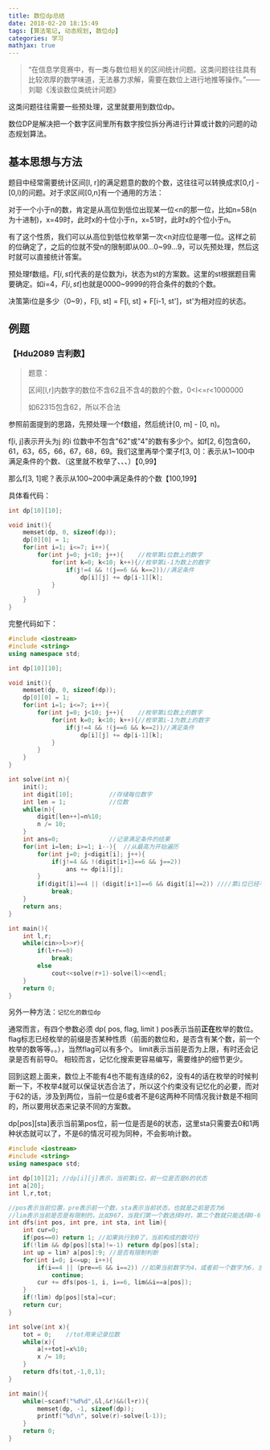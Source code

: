 ```yaml
---
title: 数位dp总结
date: 2018-02-20 18:15:49
tags: [算法笔记, 动态规划, 数位dp]
categories: 学习
mathjax: true
---
```


> “在信息学竞赛中，有一类与数位相关的区间统计问题。这类问题往往具有比较浓厚的数学味道，无法暴力求解，需要在数位上进行地推等操作。”——刘聪《浅谈数位类统计问题》

这类问题往往需要一些预处理，这里就要用到数位dp。

数位DP是解决把一个数字区间里所有数字按位拆分再进行计算或计数的问题的动态规划算法。



## 基本思想与方法

题目中经常需要统计区间[l, r]的满足题意的数的个数，这往往可以转换成求[0,r] - [0,l)的问题。对于求区间[0,n]有一个通用的方法：

​	对于一个小于n的数，肯定是从高位到低位出现某一位<n的那一位，比如n=58(n为十进制)，x=49时，此时x的十位小于n，x=51时，此时x的个位小于n。

有了这个性质，我们可以从高位到低位枚举第一次<n对应位是哪一位。这样之前的位确定了，之后的位就不受n的限制即从00...0~99...9，可以先预处理，然后这时就可以直接统计答案。

预处理f数组。$F[i, st]$代表的是位数为i，状态为st的方案数。这里的st根据题目需要确定。如i=4，$F[i, st]$也就是0000~9999的符合条件的数的个数。

决策第i位是多少（0~9），F[i, st] = F[i, st] + F[i-1, st']，st'为相对应的状态。

<!--more-->

## 例题

### 【Hdu2089 吉利数】

> 题意：
>
> 区间[l,r]内数字的数位不含62且不含4的数的个数，0<l<=r<1000000
>
> 如62315包含62，所以不合法

参照前面提到的思路，先预处理一个f数组，然后统计[0, m] - [0, n)。

f[i, j]表示开头为j 的i 位数中不包含"62"或"4"的数有多少个。如f[2, 6]包含60，61，63，65，66，67，68，69。我们这里再举个栗子f[3, 0]：表示从1~100中满足条件的个数、（这里就不枚举了、、、）【0,99】

那么f[3, 1]呢？表示从100~200中满足条件的个数【100,199】

具体看代码：

```c++
int dp[10][10];

void init(){
	memset(dp, 0, sizeof(dp));
	dp[0][0] = 1;
	for(int i=1; i<=7; i++){		
		for(int j=0; j<10; j++){	//枚举第i位数上的数字
			for(int k=0; k<10; k++){//枚举第i-1为数上的数字
				if(j!=4 && !(j==6 && k==2))//满足条件
					dp[i][j] += dp[i-1][k];
			}
		}
	}
}
```

完整代码如下：

```c++
#include <iostream>
#include <string>
using namespace std;

int dp[10][10];

void init(){
	memset(dp, 0, sizeof(dp));
	dp[0][0] = 1;
	for(int i=1; i<=7; i++){		
		for(int j=0; j<10; j++){	//枚举第i位数上的数字
			for(int k=0; k<10; k++){//枚举第i-1为数上的数字
				if(j!=4 && !(j==6 && k==2))//满足条件
					dp[i][j] += dp[i-1][k];
			}
		}
	}
}

int solve(int n){
	init();
	int digit[10];			//存储每位数字
	int len = 1;			//位数
	while(n){
		digit[len++]=n%10;
		n /= 10;
	}
	int ans=0;				//记录满足条件的结果
	for(int i=len; i>=1; i--){	//从最高为开始遍历
		for(int j=0; j<digit[i]; j++){
			if(j!=4 && !(digit[i+1]==6 && j==2))
				ans += dp[i][j];
		}
		if(digit[i]==4 || (digit[i+1]==6 && digit[i]==2)) ////第i位已经不满足条件，则i位以后都不可能满足条件，结束循环  
			break;
	}
	return ans;
}

int main(){
	int l,r;
	while(cin>>l>>r){
		if(l+r==0)
			break;
		else
			cout<<solve(r+1)-solve(l)<<endl;
	}
	return 0;
}
```

另外一种方法：`记忆化的数位dp`

通常而言，有四个参数必须 dp( pos, flag, limit ) 
pos表示当前**正在**枚举的数位。 
flag标志已经枚举的前缀是否某种性质（前面的数位和，是否含有某个数，前一个枚举的数等等。。），当然flag可以有多个。 
limit表示当前是否为上限，有时还会记录是否有前导0。 
相较而言，记忆化搜索更容易编写，需要维护的细节更少。



回到这题上面来，数位上不能有4也不能有连续的62，没有4的话在枚举的时候判断一下，不枚举4就可以保证状态合法了，所以这个约束没有记忆化的必要，而对于62的话，涉及到两位，当前一位是6或者不是6这两种不同情况我计数是不相同的，所以要用状态来记录不同的方案数。

dp[pos]\[sta]表示当前第pos位，前一位是否是6的状态，这里sta只需要去0和1两种状态就可以了，不是6的情况可视为同种，不会影响计数。

```c++
#include <iostream>
#include <string>
using namespace std;

int dp[10][2]; //dp[i][j]表示，当前第i位，前一位是否是6的状态
int a[20];
int l,r,tot;

//pos表示当前位置，pre表示前一个数，sta表示当前状态，也就是之前是否为6
//lim表示当前是否是有限制的，比如967，当我们第一个数选择9时，第二个数就只能选择0-6了
int dfs(int pos, int pre, int sta, int lim){
	int cur=0;
	if(pos==0) return 1; //如果执行到0了，当前构成的数可行
	if(!lim && dp[pos][sta]!=-1) return dp[pos][sta];
	int up = lim? a[pos]:9; //是否有限制判断
	for(int i=0; i<=up; i++){
		if(i==4 || (pre==6 && i==2)) //如果当前数字为4，或者前一个数字为6，当前位2，排除
			continue;
		cur += dfs(pos-1, i, i==6, lim&&i==a[pos]);
	}
	if(!lim) dp[pos][sta]=cur;
	return cur;
}

int solve(int x){
	tot = 0;	//tot用来记录位数
	while(x){
		a[++tot]=x%10;
		x /= 10;
	}
	return dfs(tot,-1,0,1);
}

int main(){
	while(~scanf("%d%d",&l,&r)&&(l+r)){
		memset(dp, -1, sizeof(dp));
		printf("%d\n", solve(r)-solve(l-1));
	}
	return 0;
}

```
